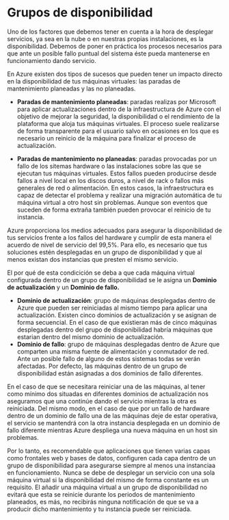 # Grupos de disponibilidad

Uno de los factores que debemos tener en cuenta a la hora de desplegar servicios, ya sea en la nube o en nuestras propias instalaciones, es la disponibilidad. Debemos de poner en práctica los procesos necesarios para que ante un posible fallo puntual del sistema éste pueda mantenerse en funcionamiento dando servicio.

En Azure existen dos tipos de sucesos que pueden tener un impacto directo en la disponibilidad de tus máquinas virtuales: las paradas de mantenimiento planeadas y las no planeadas.

- **Paradas de mantenimiento planeadas**: paradas realizas por Microsoft para aplicar actualizaciones dentro de la infraestructura de Azure con el objetivo de mejorar la seguridad, la disponibilidad o el rendimiento de la plataforma que aloja tus máquinas virtuales. El proceso suele realizarse de forma transparente para el usuario salvo en ocasiones en los que es necesario un reinicio de la máquina para finalizar el proceso de actualización. 

- **Paradas de mantenimiento no planeadas**: paradas provocadas por un fallo de los sitemas hardware o las instalaciones sobre las que se ejecutan tus máquinas virtuales. Estos fallos pueden producirse desde fallos a nivel local en los discos duros, a nivel de rack o fallos más generales de red o alimentación. En estos casos, la infraestructura es capaz de detectar el problema y realizar una migración automática de tu máquina virtual a otro host sin problemas. Aunque son eventos que suceden de forma extraña también pueden provocar el reinicio de tu instancia.

Azure proporciona los medios adecuados para asegurar la disponibilidad de tus servicios frente a los fallos del hardware y cumplir de esta manera el acuerdo de nivel de servicio del 99,5%. Para ello, es necesario que tus soluciones estén desplegadas en un grupo de disponibilidad y que al menos existan dos instancias que presten el mismo servicio.

El por qué de esta condicición se deba a que cada máquina virtual configurada dentro de un grupo de disponibilidad se le asigna un **Dominio de actualización** y un **Dominio de fallo.**

- **Dominio de actualización**: grupo de máquinas desplegadas dentro de Azure que pueden ser reiniciadas al mismo tiempo para aplicar una actualización. Existen cinco dominios de actualización y se asignan de forma secuencial. En el caso de que existieran más de cinco máquinas desplegadas dentro del grupo de disponibilidad habría máquinas que estarian dentro del mismo dominio de actualización.
- **Dominio de fallo**: grupo de máquinas desplegadas dentro de Azure que comparten una misma fuente de alimentación y conmutador de red. Ante un posible fallo de alguno de estos sistemas todas se verán afectadas. Por defecto, las máquinas dentro de un grupo de disponibilidad están asignadas a dos dominios de fallo diferentes.

En el caso de que se necesitara reiniciar una de las máquinas, al tener como mínimo dos situadas en diferentes dominios de actualización nos aseguramos que una continúe dando el servicio mientras la otra es reiniciada. Del mismo modo, en el caso de que por un fallo de  hardware dentro de un dominio de fallo una de las máquinas deje de estar operativa, el servicio se mantendrá con la otra instancia desplegada en un dominio de fallo diferente mientras Azure despliega una nueva máquina en un host sin problemas.

Por lo tanto, es recomendable que aplicaciones que tienen varias capas como frontales web y bases de datos, configuren cada capa dentro de un grupo de disponibilidad para asegurarse siempre al menos una instanciaa en funcionamiento. Nunca se debe de desplegar un servicio con una sola máquina virtual si la disponibilidad del mismo de forma constante es un requisito. El añadir una máquina virtual a un grupo de disponibilidad no evitará que esta se reinicie durante los periodos de mantenimiento planeados, es más, no recibirás ninguna notificación de que se va a producir dicho mantenimiento y tu instancia puede ser reiniciada.



